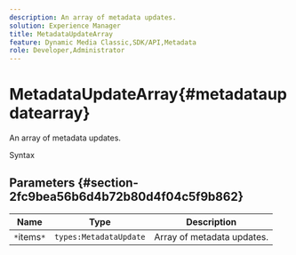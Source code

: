 ```yaml
---
description: An array of metadata updates.
solution: Experience Manager
title: MetadataUpdateArray
feature: Dynamic Media Classic,SDK/API,Metadata
role: Developer,Administrator
---
```


# MetadataUpdateArray{#metadataupdatearray}

An array of metadata updates.

 Syntax 

## Parameters {#section-2fc9bea56b6d4b72b80d4f04c5f9b862}

|  Name  | Type  | Description  |
|---|---|---|
|  `*`items`*`  | `types:MetadataUpdate`  | Array of metadata updates.  |

